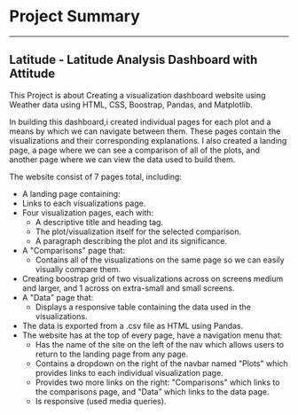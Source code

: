 # Project Summary
----------------------
## Latitude - Latitude Analysis Dashboard with Attitude

This Project is about Creating a visualization dashboard website using Weather data using HTML, CSS, Boostrap, Pandas, and Matplotlib.

In building this dashboard,i created individual pages for each plot and a means by which we can navigate between them. These pages contain the visualizations and their corresponding explanations. I also created a landing page, a page where we can see a comparison of all of the plots, and another page where we can view the data used to build them.


The website consist of 7 pages total, including:

  - A landing page containing:
  - Links to each visualizations page.
  - Four visualization pages, each with:
    - A descriptive title and heading tag.
    - The plot/visualization itself for the selected comparison.
    - A paragraph describing the plot and its significance.
  - A "Comparisons" page that:
    - Contains all of the visualizations on the same page so we can easily visually compare them.
  - Creating boostrap grid of two visualizations across on screens medium and larger, and 1 across on extra-small and small screens.
  - A "Data" page that:
    - Displays a responsive table containing the data used in the visualizations.
  - The data is exported from a .csv file as HTML using Pandas. 
  - The website has at the top of every page, have a navigation menu that:
    - Has the name of the site on the left of the nav which allows users to return to the landing page from any page.
    - Contains a dropdown on the right of the navbar named "Plots" which provides links to each individual visualization page.
    - Provides two more links on the right: "Comparisons" which links to the comparisons page, and "Data" which links to the data page.
    - Is responsive (used media queries). 
